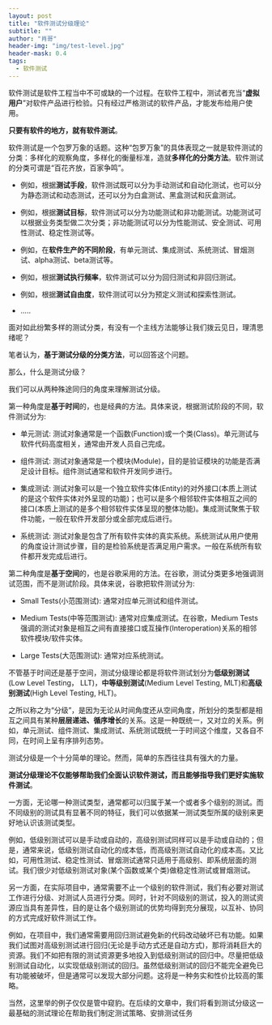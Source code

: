 ```yaml
---
layout: post
title: "软件测试分级理论"
subtitle: ""
author: "肖哥"
header-img: "img/test-level.jpg"
header-mask: 0.4
tags:
  - 软件测试
---
```


软件测试是软件工程当中不可或缺的一个过程。在软件工程中，测试者充当“**虚拟用户**”对软件产品进行检验。只有经过严格测试的软件产品，才能发布给用户使用。

**只要有软件的地方，就有软件测试**。

软件测试是一个包罗万象的话题。这种“包罗万象”的具体表现之一就是软件测试的分类：多样化的观察角度，多样化的衡量标准，造就**多样化的分类方法**。软件测试的分类可谓是“百花齐放，百家争鸣”。

- 例如，根据**测试手段**，软件测试既可以分为手动测试和自动化测试，也可以分为静态测试和动态测试，还可以分为白盒测试、黑盒测试和灰盒测试。

- 例如，根据**测试目标**，软件测试可以分为功能测试和非功能测试。功能测试可以根据业务类型做二次分类；非功能测试可以分为性能测试、安全测试、可用性测试、稳定性测试等。

- 例如，在**软件生产的不同阶段**，有单元测试、集成测试、系统测试、冒烟测试、alpha测试、beta测试等。

- 例如，根据**测试执行频率**，软件测试可以分为回归测试和非回归测试。

- 例如，根据**测试自由度**，软件测试可以分为预定义测试和探索性测试。

- .....

面对如此纷繁多样的测试分类，有没有一个主线方法能够让我们拨云见日，理清思绪呢？


笔者认为，**基于测试分级的分类方法**，可以回答这个问题。

那么，什么是测试分级？

我们可以从两种殊途同归的角度来理解测试分级。

第一种角度是**基于时间**的，也是经典的方法。具体来说，根据测试阶段的不同，软件测试分为:

- 单元测试: 测试对象通常是一个函数(Function)或一个类(Class)。单元测试与软件代码高度相关，通常由开发人员自己完成。

- 组件测试: 测试对象通常是一个模块(Module)，目的是验证模块的功能是否满足设计目标。组件测试通常和软件开发同步进行。

- 集成测试: 测试对象可以是一个独立软件实体(Entity)的对外接口(本质上测试的是这个软件实体对外呈现的功能)；也可以是多个相邻软件实体相互之间的接口(本质上测试的是多个相邻软件实体呈现的整体功能)。集成测试聚焦于软件功能，一般在软件开发部分或全部完成后进行。

- 系统测试: 测试对象是包含了所有软件实体的真实系统。系统测试从用户使用的角度设计测试步骤，目的是检验系统是否满足用户需求。一般在系统所有软件都开发完成后进行。


第二种角度是**基于空间**的，也是谷歌采用的方法。在谷歌，测试分类更多地强调测试范围，而不是测试阶段。具体来说，谷歌把软件测试分为:

- Small Tests(小范围测试): 通常对应单元测试和组件测试。

- Medium Tests(中等范围测试): 通常对应集成测试。在谷歌，Medium Tests强调的测试对象是相互之间有直接接口或互操作(Interoperation)关系的相邻软件模块/软件实体。

- Large Tests(大范围测试): 通常对应系统测试。


不管基于时间还是基于空间，测试分级理论都是将软件测试划分为**低级别测试**(Low Level Testing， LLT)，**中等级别测试**(Medium Level Testing, MLT)和**高级别测试**(High Level Testing, HLT)。


之所以称之为“分级”，是因为无论从时间角度还从空间角度，所划分的类型都是相互之间具有某种**层层递进、循序增长**的关系。这是一种既统一，又对立的关系。例如，单元测试、组件测试、集成测试、系统测试既统一于时间这个维度，又各自不同，在时间上呈有序排列态势。

测试分级是一个十分简单的理论。然而，简单的东西往往具有强大的力量。

**测试分级理论不仅能够帮助我们全面认识软件测试，而且能够指导我们更好实施软件测试**。

一方面，无论哪一种测试类型，通常都可以归属于某一个或者多个级别的测试。而不同级别的测试具有显著不同的特征，我们可以依据某一测试类型所属的级别来更好地认识该测试类型。

例如，低级别测试可以是手动或自动的，高级别测试同样可以是手动或自动的；但是，通常来说，低级别测试自动化的成本低，而高级别测试自动化的成本高。又比如，可用性测试、稳定性测试、冒烟测试通常只适用于高级别、即系统层面的测试。我们很少对低级别测试对象(某个函数或某个类)做稳定性测试或冒烟测试。

另一方面，在实际项目中，通常需要不止一个级别的软件测试，我们有必要对测试工作进行分级、对测试人员进行分类。同时，针对不同级别的测试，投入的测试资源应当具有差异性，目的是让各个级别测试的优势均得到充分展现，以互补、协同的方式完成好软件测试工作。

例如，在项目中，我们通常需要用回归测试避免新的代码改动破坏已有功能。如果我们试图对高级别测试进行回归(无论是手动方式还是自动方式)，那将消耗巨大的资源。我们不如把有限的测试资源更多地投入到低级别测试的回归中。尽量把低级别测试自动化，以实现低级别测试的回归。虽然低级别测试的回归不能完全避免已有功能被破坏，但是通常可以发现大部分问题。这将是一种务实和性价比较高的策略。

当然，这里举的例子仅仅是管中窥豹。在后续的文章中，我们将看到测试分级这一最基础的测试理论在帮助我们制定测试策略、安排测试任务